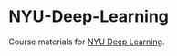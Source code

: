 # NYU-Deep-Learning
Course materials for [NYU Deep Learning](https://atcold.github.io/pytorch-Deep-Learning/).
